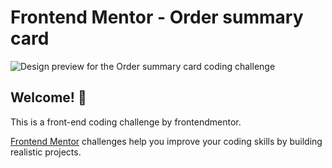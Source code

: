 # Frontend Mentor - Order summary card

![Design preview for the Order summary card coding challenge](./design/desktop-preview.jpg)

## Welcome! 👋

This is a front-end coding challenge by frontendmentor.

[Frontend Mentor](https://www.frontendmentor.io) challenges help you improve your coding skills by building realistic projects.

